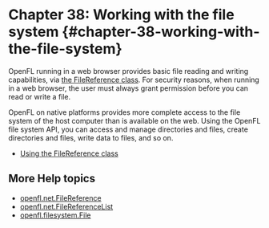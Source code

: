 # Chapter 38: Working with the file system {#chapter-38-working-with-the-file-system}

OpenFL running in a web browser provides basic file reading and writing
capabilities, via
[the FileReference class](https://api.openfl.org/openfl/net/FileReference.html).
For security reasons, when running in a web browser, the user must always grant
permission before you can read or write a file.

OpenFL on native platforms provides more complete access to the file system of
the host computer than is available on the web. Using the OpenFL file system
API, you can access and manage directories and files, create directories and
files, write data to files, and so on.

- [Using the FileReference class](./using-the-filereference-class.md)
<!-- - [Using the file system API](./using-the-file-system-api.md) -->

## More Help topics

- [openfl.net.FileReference](https://api.openfl.org/openfl/net/FileReference.html)
- [openfl.net.FileReferenceList](https://api.openfl.org/openfl/net/FileReferenceList.html)
- [openfl.filesystem.File](https://api.openfl.org/openfl/filesystem/File.html)
